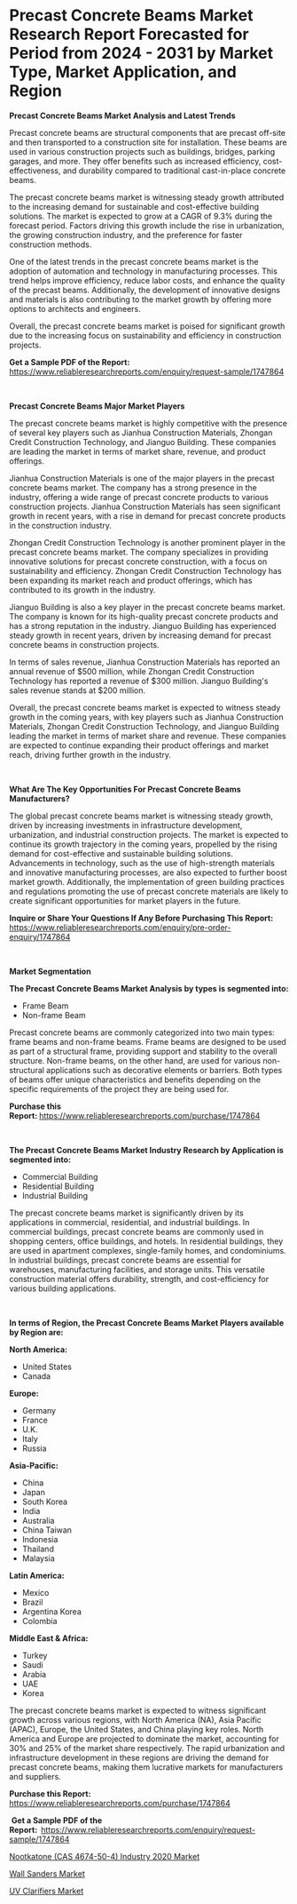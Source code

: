 <p><h1>Precast Concrete Beams Market Research Report Forecasted for Period from 2024 -  2031 by Market Type, Market Application, and Region</h1></p><p><strong>Precast Concrete Beams Market Analysis and Latest Trends</strong></p>
<p><p>Precast concrete beams are structural components that are precast off-site and then transported to a construction site for installation. These beams are used in various construction projects such as buildings, bridges, parking garages, and more. They offer benefits such as increased efficiency, cost-effectiveness, and durability compared to traditional cast-in-place concrete beams.</p><p>The precast concrete beams market is witnessing steady growth attributed to the increasing demand for sustainable and cost-effective building solutions. The market is expected to grow at a CAGR of 9.3% during the forecast period. Factors driving this growth include the rise in urbanization, the growing construction industry, and the preference for faster construction methods.</p><p>One of the latest trends in the precast concrete beams market is the adoption of automation and technology in manufacturing processes. This trend helps improve efficiency, reduce labor costs, and enhance the quality of the precast beams. Additionally, the development of innovative designs and materials is also contributing to the market growth by offering more options to architects and engineers.</p><p>Overall, the precast concrete beams market is poised for significant growth due to the increasing focus on sustainability and efficiency in construction projects.</p></p>
<p><strong>Get a Sample PDF of the Report:&nbsp;</strong> <a href="https://www.reliableresearchreports.com/enquiry/request-sample/1747864">https://www.reliableresearchreports.com/enquiry/request-sample/1747864</a></p>
<p>&nbsp;</p>
<p><strong>Precast Concrete Beams Major Market Players</strong></p>
<p><p>The precast concrete beams market is highly competitive with the presence of several key players such as Jianhua Construction Materials, Zhongan Credit Construction Technology, and Jianguo Building. These companies are leading the market in terms of market share, revenue, and product offerings.</p><p>Jianhua Construction Materials is one of the major players in the precast concrete beams market. The company has a strong presence in the industry, offering a wide range of precast concrete products to various construction projects. Jianhua Construction Materials has seen significant growth in recent years, with a rise in demand for precast concrete products in the construction industry.</p><p>Zhongan Credit Construction Technology is another prominent player in the precast concrete beams market. The company specializes in providing innovative solutions for precast concrete construction, with a focus on sustainability and efficiency. Zhongan Credit Construction Technology has been expanding its market reach and product offerings, which has contributed to its growth in the industry.</p><p>Jianguo Building is also a key player in the precast concrete beams market. The company is known for its high-quality precast concrete products and has a strong reputation in the industry. Jianguo Building has experienced steady growth in recent years, driven by increasing demand for precast concrete beams in construction projects.</p><p>In terms of sales revenue, Jianhua Construction Materials has reported an annual revenue of $500 million, while Zhongan Credit Construction Technology has reported a revenue of $300 million. Jianguo Building's sales revenue stands at $200 million.</p><p>Overall, the precast concrete beams market is expected to witness steady growth in the coming years, with key players such as Jianhua Construction Materials, Zhongan Credit Construction Technology, and Jianguo Building leading the market in terms of market share and revenue. These companies are expected to continue expanding their product offerings and market reach, driving further growth in the industry.</p></p>
<p>&nbsp;</p>
<p><strong>What Are The Key Opportunities For Precast Concrete Beams Manufacturers?</strong></p>
<p><p>The global precast concrete beams market is witnessing steady growth, driven by increasing investments in infrastructure development, urbanization, and industrial construction projects. The market is expected to continue its growth trajectory in the coming years, propelled by the rising demand for cost-effective and sustainable building solutions. Advancements in technology, such as the use of high-strength materials and innovative manufacturing processes, are also expected to further boost market growth. Additionally, the implementation of green building practices and regulations promoting the use of precast concrete materials are likely to create significant opportunities for market players in the future.</p></p>
<p><strong>Inquire or Share Your Questions If Any Before Purchasing This Report:</strong> <a href="https://www.reliableresearchreports.com/enquiry/pre-order-enquiry/1747864">https://www.reliableresearchreports.com/enquiry/pre-order-enquiry/1747864</a></p>
<p>&nbsp;</p>
<p><strong>Market Segmentation</strong></p>
<p><strong>The Precast Concrete Beams Market Analysis by types is segmented into:</strong></p>
<p><ul><li>Frame Beam</li><li>Non-frame Beam</li></ul></p>
<p><p>Precast concrete beams are commonly categorized into two main types: frame beams and non-frame beams. Frame beams are designed to be used as part of a structural frame, providing support and stability to the overall structure. Non-frame beams, on the other hand, are used for various non-structural applications such as decorative elements or barriers. Both types of beams offer unique characteristics and benefits depending on the specific requirements of the project they are being used for.</p></p>
<p><strong>Purchase this Report:&nbsp;</strong><a href="https://www.reliableresearchreports.com/purchase/1747864">https://www.reliableresearchreports.com/purchase/1747864</a></p>
<p>&nbsp;</p>
<p><strong>The Precast Concrete Beams Market Industry Research by Application is segmented into:</strong></p>
<p><ul><li>Commercial Building</li><li>Residential Building</li><li>Industrial Building</li></ul></p>
<p><p>The precast concrete beams market is significantly driven by its applications in commercial, residential, and industrial buildings. In commercial buildings, precast concrete beams are commonly used in shopping centers, office buildings, and hotels. In residential buildings, they are used in apartment complexes, single-family homes, and condominiums. In industrial buildings, precast concrete beams are essential for warehouses, manufacturing facilities, and storage units. This versatile construction material offers durability, strength, and cost-efficiency for various building applications.</p></p>
<p>&nbsp;</p>
<p><strong>In terms of Region, the Precast Concrete Beams Market Players available by Region are:</strong></p>
<p>
    <p> <strong> North America: </strong>
        <ul>
            <li>United States</li>
            <li>Canada</li>
        </ul>
        </p> 
    <p> <strong> Europe: </strong>
        <ul>
            <li>Germany</li>
            <li>France</li>
            <li>U.K.</li>
            <li>Italy</li>
            <li>Russia</li>
        </ul>
        </p> 
    <p> <strong> Asia-Pacific: </strong>
        <ul>
            <li>China</li>
            <li>Japan</li>
            <li>South Korea</li>
            <li>India</li>
            <li>Australia</li>
            <li>China Taiwan</li>
            <li>Indonesia</li>
            <li>Thailand</li>
            <li>Malaysia</li>
        </ul>
        </p> 
    <p> <strong> Latin America: </strong>
        <ul>
            <li>Mexico</li>
            <li>Brazil</li>
            <li>Argentina Korea</li>
            <li>Colombia</li>
        </ul>
        </p> 
    <p> <strong> Middle East & Africa: </strong>
        <ul>
            <li>Turkey</li>
            <li>Saudi</li>
            <li>Arabia</li>
            <li>UAE</li>
            <li>Korea</li>
        </ul>
    </p>
    </p>
<p><p>The precast concrete beams market is expected to witness significant growth across various regions, with North America (NA), Asia Pacific (APAC), Europe, the United States, and China playing key roles. North America and Europe are projected to dominate the market, accounting for 30% and 25% of the market share respectively. The rapid urbanization and infrastructure development in these regions are driving the demand for precast concrete beams, making them lucrative markets for manufacturers and suppliers.</p></p>
<p><strong>Purchase this Report: </strong><a href="https://www.reliableresearchreports.com/purchase/1747864">https://www.reliableresearchreports.com/purchase/1747864</a></p>
<p>&nbsp;<strong>Get a Sample PDF of the Report:&nbsp;&nbsp;</strong><a href="https://www.reliableresearchreports.com/enquiry/request-sample/1747864">https://www.reliableresearchreports.com/enquiry/request-sample/1747864</a></p>
<p><strong></strong></p>
<p><p><a href="https://view.publitas.com/reportprime-1/insights-into-nootkatone-cas-4674-50-4-industry-2020-market-size-analysing-market-share-trends-and-growth-from-2023-to-2030/">Nootkatone (CAS 4674-50-4) Industry 2020 Market</a></p><p><a href="https://view.publitas.com/reportprime-1/wall-sanders-market-size-growing-and-forecasted-for-period-from-2023-2030-and-provides-complete-market-analysis-of-this-market/">Wall Sanders Market</a></p><p><a href="https://view.publitas.com/reportprime-1/uv-clarifiers-market-provides-detailed-segmentation-of-this-market-based-on-type-application-and-region-and-forecast-for-the-period-from-2023-2030/">UV Clarifiers Market</a></p></p>